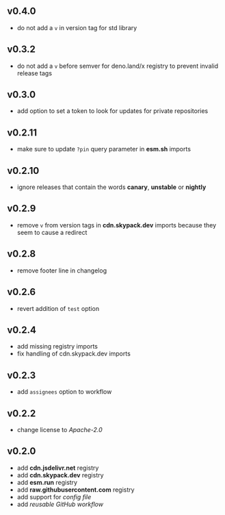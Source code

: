 ## v0.4.0

* do not add a `v` in version tag for std library

## v0.3.2

* do not add a `v` before semver for deno.land/x registry to prevent invalid release tags

## v0.3.0

* add option to set a token to look for updates for private repositories

## v0.2.11

* make sure to update `?pin` query parameter in **esm.sh** imports

## v0.2.10

* ignore releases that contain the words **canary**, **unstable** or **nightly**

## v0.2.9

* remove `v` from version tags in **cdn.skypack.dev** imports because they seem to cause a redirect

## v0.2.8

* remove footer line in changelog

## v0.2.6

* revert addition of `test` option

## v0.2.4

* add missing registry imports
* fix handling of cdn.skypack.dev imports

## v0.2.3

* add `assignees` option to workflow

## v0.2.2

* change license to *Apache-2.0*

## v0.2.0

* add **cdn.jsdelivr.net** registry
* add **cdn.skypack.dev** registry
* add **esm.run** registry
* add **raw.githubusercontent.com** registry
* add support for *config file*
* add *reusable GitHub workflow*
